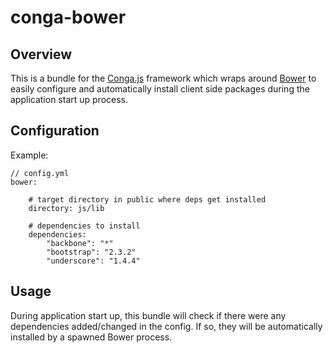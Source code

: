 conga-bower
============

Overview
--------

This is a bundle for the [Conga.js](https://github.com/congajs/conga) framework which 
wraps around [Bower](http://bower.io/) to easily configure and automatically install
client side packages during the application start up process.

Configuration
-------------

Example:

    // config.yml
    bower:

        # target directory in public where deps get installed
        directory: js/lib

        # dependencies to install
        dependencies:
            "backbone": "*"
            "bootstrap": "2.3.2"
            "underscore": "1.4.4"

Usage
-----

During application start up, this bundle will check if there were any dependencies added/changed
in the config. If so, they will be automatically installed by a spawned Bower process.
